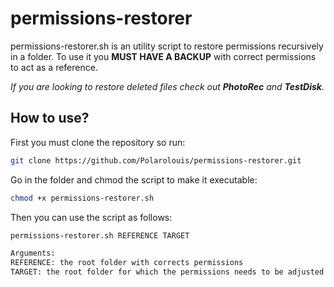 # permissions-restorer
permissions-restorer.sh is an utility script to restore permissions recursively in a folder.
To use it you **MUST HAVE A BACKUP** with correct permissions to act as a reference.

*If you are looking to restore deleted files check out **PhotoRec** and **TestDisk**.* 

## How to use?
First you must clone the repository so run:

```bash
git clone https://github.com/Polarolouis/permissions-restorer.git
```

Go in the folder and chmod the script to make it executable:

```bash
chmod +x permissions-restorer.sh
```

Then you can use the script as follows:

```bash
permissions-restorer.sh REFERENCE TARGET

Arguments:
REFERENCE: the root folder with corrects permissions
TARGET: the root folder for which the permissions needs to be adjusted
```